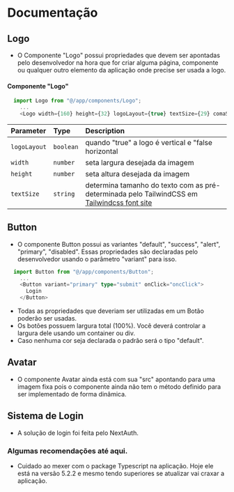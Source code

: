 # Documentação

## Logo

- O Componente "Logo" possui propriedades que devem ser apontadas pelo desenvolvedor na hora que for criar alguma página, componente ou qualquer outro elemento da aplicação onde precise ser usada a logo. 

#### Componente "Logo"

```typescript
  import Logo from "@/app/components/Logo";
    ...
    <Logo width={160} height={32} logoLayout={true} textSize={29} comaSize={5} sloganLayout={true} />


```

| Parameter | Type     | Description                |
| :-------- | :------- | :------------------------- |
| `logoLayout` | `boolean` | quando "true" a logo é vertical e "false horizontal |
| `width` | `number` | seta largura desejada da imagem |
| `height` | `number` | seta altura desejada da imagem |
| `textSize` | `string` | determina tamanho do texto com as pré-determinada pelo TailwindCSS em [Tailwindcss font site](https://tailwindcss.com/docs/font-size#setting-the-font-size) |


## Button
- O componente Button possui as variantes "default", "success", "alert", "primary", "disabled". Essas propriedades são declaradas pelo desenvolvedor usando o parâmetro "variant" para isso. 

```typescript
  import Button from "@/app/components/Button";
    ...
    <Button variant="primary" type="submit" onClick="oncClick">
      Login
    </Button>
```

 - Todas as propriedades que deveriam ser utilizadas em um Botão poderão ser usadas.
 - Os botões possuem largura total (100%). Você deverá controlar a largura dele usando um container ou div.
 - Caso nenhuma cor seja declarada o padrão será o tipo "default".

## Avatar
- O componente Avatar ainda está com sua "src" apontando para uma imagem fixa pois o componente ainda não tem o método definido para ser implementado de forma dinâmica. 




## Sistema de Login

- A solução de login foi feita pelo NextAuth. 


### Algumas recomendações até aqui. 
- Cuidado ao mexer com o package Typescript na aplicação. Hoje ele está na versão 5.2.2 e mesmo tendo superiores se atualizar vai craxar a aplicação. 